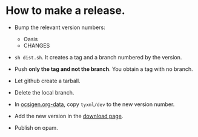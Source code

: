 # How to make a release.


- Bump the relevant version numbers:
  - Oasis
  - CHANGES
- `sh dist.sh`. It creates a tag and a branch numbered by the version.
- Push **only the tag and not the branch**. You obtain a tag with no branch.
- Let github create a tarball.
- Delete the local branch.

- In [ocsigen.org-data](https://github.com/ocsigen/ocsigen.org-data), copy `tyxml/dev` to the new version number.
- Add the new version in the [download page](http://ocsigen.org/tyxml/install).

- Publish on opam.
